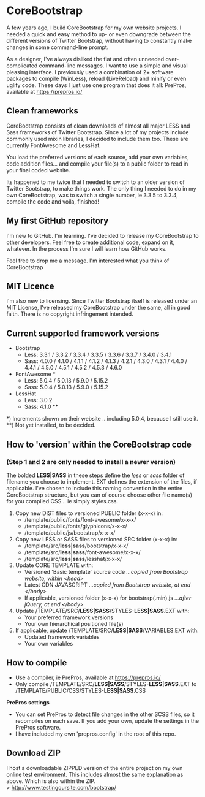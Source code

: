 # CoreBootstrap

A few years ago, I build CoreBootstrap for my own website projects. I needed a quick and easy method to up- or even downgrade between the different versions of Twitter Bootstrap, without having to constantly make changes in some command-line prompt.

As a designer, I've always disliked the flat and often unneeded over-complicated command-line messages. I want to use a simple and visual pleasing interface. I previously used a combination of 2+ software packages to compile (WinLess), reload (LiveReload) and minify or even uglify code. These days I just use one program that does it all: PrePros, available at https://prepros.io/

## Clean frameworks

CoreBootstrap consists of clean downloads of almost all major LESS and Sass frameworks of Twitter Bootstrap. Since a lot of my projects include commonly used mixin libraries, I decided to include them too. These are currently FontAwesome and LessHat.

You load the preferred versions of each source, add your own variables, code addition files... and compile your file(s) to a public folder to read in your final coded website.

Its happened to me twice that I needed to switch to an older version of Twitter Bootstrap, to make things work. The only thing I needed to do in my own CoreBootstrap, was to switch a single number, ie 3.3.5 to 3.3.4, compile the code and voila, finished!

## My first GitHub repository

I'm new to GitHub. I'm learning. I've decided to release my CoreBootstrap to other developers. Feel free to create additional code, expand on it, whatever. In the process I'm sure I will learn how GitHub works.

Feel free to drop me a message. I'm interested what you think of CoreBootstrap

## MIT Licence

I'm also new to licensing. Since Twitter Bootstrap itself is released under an MIT License, I've released my CoreBootstrap under the same, all in good faith. There is no copyright infringement intended.

## Current supported framework versions

- Bootstrap
  - Less: 3.3.1 / 3.3.2 / 3.3.4 / 3.3.5 / 3.3.6 / 3.3.7 / 3.4.0 / 3.4.1
  - Sass: 4.0.0 / 4.1.0 / 4.1.1 / 4.1.2 / 4.1.3 / 4.2.1 / 4.3.0 / 4.3.1 / 4.4.0 / 4.4.1 / 4.5.0 / 4.5.1 / 4.5.2 / 4.5.3 / 4.6.0
- FontAwesome \*
  - Less: 5.0.4 / 5.0.13 / 5.9.0 / 5.15.2
  - Sass: 5.0.4 / 5.0.13 / 5.9.0 / 5.15.2
- LessHat
  - Less: 3.0.2
  - Sass: 4.1.0 \*\*

\*) Increments shown on their website ...including 5.0.4, because I still use it.<br>
\*\*) Not yet installed, to be decided.

## How to 'version' within the CoreBootstrap code

### (Step 1 and 2 are only needed to install a newer version)

The bolded **LESS|SASS** in these steps define the _less_ or _sass_ folder of filename you choose to implement. EXT defines the extension of the files, if applicable. I've chosen to include this naming convention in the entire CoreBootstrap structure, but you can of course choose other file name(s) for you compiled CSS... ie simply styles.css.

1. Copy new DIST files to versioned PUBLIC folder (x-x-x) in:
   - /template/public/fonts/font-awesome/x-x-x/
   - /template/public/fonts/glyphicons/x-x-x/
   - /template/public/js/bootstrap/x-x-x/
2. Copy new LESS or SASS files to versioned SRC folder (x-x-x) in:
   - /template/src/**less|sass**/bootstrap/x-x-x/
   - /template/src/**less|sass**/font-awesome/x-x-x/
   - /template/src/**less|sass**/lesshat/x-x-x/
3. Update CORE TEMPLATE with:
   - Versioned 'Basic template' source code _...copied from Bootstrap website, within \<head\>_
   - Latest CDN JAVASCRIPT _...copied from Bootstrap website, at end \</body\>_
   - If applicable, versioned folder (x-x-x) for bootstrap(.min).js _...after jQuery, at end \</body\>_
4. Update /TEMPLATE/SRC/**LESS|SASS**/STYLES-**LESS|SASS**.EXT with:
   - Your preferred framework versions
   - Your own hierarchical positioned file(s)
5. If applicable, update /TEMPLATE/SRC/**LESS|SASS**/VARIABLES.EXT with:
   - Updated framework variables
   - Your own variables

## How to compile

- Use a compiler, ie PrePros, available at https://prepros.io/
- Only compile /TEMPLATE/SRC/**LESS|SASS**/STYLES-**LESS|SASS**.EXT to /TEMPLATE/PUBLIC/CSS/STYLES-**LESS|SASS**.CSS

**PrePros settings**

- You can set PrePros to detect file changes in the other SCSS files, so it recompiles on each save. If you add your own, update the settings in the PrePros software.
- I have included my own 'prepros.config' in the root of this repo.

## Download ZIP

I host a downloadable ZIPPED version of the entire project on my own online test environment. This includes almost the same explanation as above. Which is also within the ZIP.<br>
\> http://www.testingoursite.com/bootstrap/
